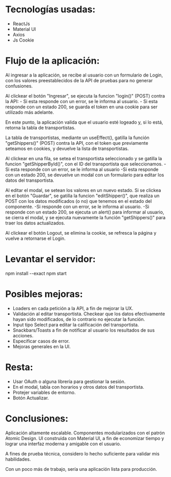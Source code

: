 # Tecnologías usadas:
- ReactJs
- Material UI
- Axios
- Js Cookie

# Flujo de la aplicación:
Al ingresar a la aplicación, se recibe al usuario con un formulario de Login, con los valores preestablecidos de la API de pruebas para no generar confusiones.

Al clickear el botón "Ingresar", se ejecuta la funcion "login()" (POST) contra la API:
    - Si esta responde con un error, se le informa al usuario.
    - Si esta responde con un estado 200, se guarda el token en una cookie para ser utilizado más adelante.

En este punto, la aplicación valida que el usuario esté logeado y, si lo está, retorna la tabla de transportistas.

La tabla de transportistas, mediante un useEffect(), gatilla la función "getShippers()" (POST) contra la API, con el token que previamente seteamos en cookies, y devuelve la lista de transportistas.

Al clickear en una fila, se setea el transportista seleccionado y se gatilla la funcion "getShipperById()", con el ID del transportista que seleccionamos.
    -Si esta responde con un error, se le informa al usuario
    -Si esta responde con un estado 200, se devuelve un modal con un formulario para editar los datos del transportista.

Al editar el modal, se setean los valores en un nuevo estado. Si se clickea en el botón "Guardar", se gatilla la funcion "editShipper()", que realiza un POST con los datos modificados (o no) que tenemos en el estado del componente.
    -Si responde con un error, se le informa al usuario.
    -Si responde con un estado 200, se ejecuta un alert() para informar al usuario, se cierra el modal, y se ejecuta nuevamente la función "getShippers()" para traer los datos actualizados.

Al clickear el botón Logout, se elimina la cookie, se refresca la página y vuelve a retornarse el Login.

# Levantar el servidor:
npm install --exact
npm start

# Posibles mejoras:
- Loaders en cada petición a la API, a fin de mejorar la UX.
- Validación al editar transportista. Checkear que los datos efectivamente hayan sido modificados, de lo contrario no ejecutar la función.
- Input tipo Select para editar la calificación del transportista.
- Snackbars/Toasts a fin de notificar al usuario los resultados de sus acciones.
- Especificar casos de error.
- Mejoras generales en la UI.

# Resta:
- Usar OAuth o alguna librería para gestionar la sesión.
- En el modal, tabla con horarios y otros datos del transportista.
- Protejer variables de entorno.
- Botón Actualizar.

# Conclusiones:
Aplicación altamente escalable. Componentes modularizados con el patrón Atomic Design. UI construida con Material UI, a fin de economizar tiempo y lograr una interfaz moderna y amigable con el usuario.

A fines de prueba técnica, considero lo hecho suficiente para validar mis habilidades.

Con un poco más de trabajo, sería una aplicación lista para producción.